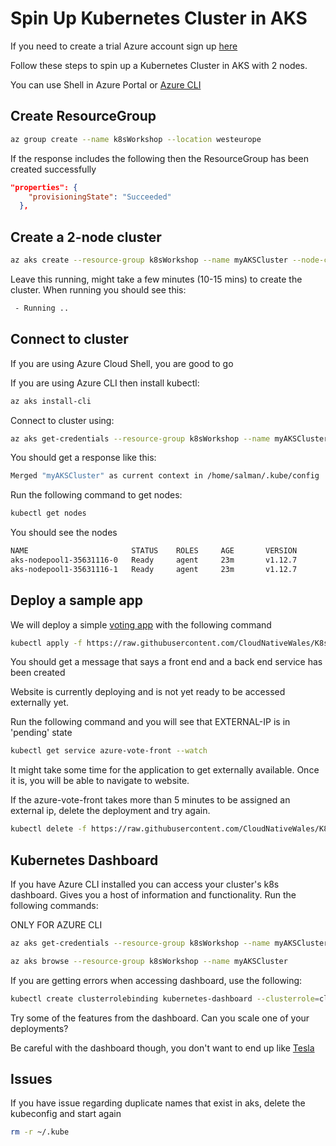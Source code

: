 # Spin Up Kubernetes Cluster in AKS

If you need to create a trial Azure account sign up [here](https://azure.microsoft.com/free/)

Follow these steps to spin up a Kubernetes Cluster in AKS with 2 nodes.

You can use Shell in Azure Portal or [Azure CLI](https://docs.microsoft.com/en-us/cli/azure/install-azure-cli?view=azure-cli-latest)

## Create ResourceGroup

```bash
az group create --name k8sWorkshop --location westeurope
```
If the response includes the following then the ResourceGroup has been created successfully

```json
"properties": {
    "provisioningState": "Succeeded"
  },
```

## Create a 2-node cluster

```bash
az aks create --resource-group k8sWorkshop --name myAKSCluster --node-count 2 --enable-addons monitoring --generate-ssh-keys
```

Leave this running, might take a few minutes (10-15 mins) to create the cluster. When running you should see this:

```bash
 - Running ..
```

## Connect to cluster

If you are using Azure Cloud Shell, you are good to go

If you are using Azure CLI then install kubectl:

```bash
az aks install-cli
```

Connect to cluster using:
```bash
az aks get-credentials --resource-group k8sWorkshop --name myAKSCluster
```

You should get a response like this:
```bash
Merged "myAKSCluster" as current context in /home/salman/.kube/config
```

Run the following command to get nodes:

```bash
kubectl get nodes
```

You should see the nodes
```bash
NAME                       STATUS    ROLES     AGE       VERSION
aks-nodepool1-35631116-0   Ready     agent     23m       v1.12.7
aks-nodepool1-35631116-1   Ready     agent     23m       v1.12.7
```

## Deploy a sample app

We will deploy a simple [voting app](https://docs.microsoft.com/en-us/azure/aks/kubernetes-walkthrough) with the following command

```bash
kubectl apply -f https://raw.githubusercontent.com/CloudNativeWales/K8s-Workshop/master/azure-vote.yaml
```

You should get a message that says a front end and a back end service has been created

Website is currently deploying and is not yet ready to be accessed externally yet.

Run the following command and you will see that EXTERNAL-IP is in 'pending' state

```bash
kubectl get service azure-vote-front --watch
```
It might take some time for the application to get externally available. Once it is, you will be able to navigate to website.

If the azure-vote-front takes more than 5 minutes to be assigned an external ip, delete the deployment and try again.

```bash
kubectl delete -f https://raw.githubusercontent.com/CloudNativeWales/K8s-Workshop/master/azure-vote.yaml
``` 

## Kubernetes Dashboard

If you have Azure CLI installed you can access your cluster's k8s dashboard. Gives you a host of information and functionality. Run the following commands:

ONLY FOR AZURE CLI
```bash
az aks get-credentials --resource-group k8sWorkshop --name myAKSCluster

az aks browse --resource-group k8sWorkshop --name myAKSCluster
```

If you are getting errors when accessing dashboard, use the following:

```bash
kubectl create clusterrolebinding kubernetes-dashboard --clusterrole=cluster-admin --serviceaccount=kube-system:kubernetes-dashboard
```

Try some of the features from the dashboard. Can you scale one of your deployments? 

Be careful with the dashboard though, you don't want to end up like [Tesla](https://arstechnica.com/information-technology/2018/02/tesla-cloud-resources-are-hacked-to-run-cryptocurrency-mining-malware/)

## Issues
If you have issue regarding duplicate names that exist in aks, delete the kubeconfig and start again

```bash
rm -r ~/.kube
```